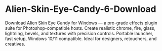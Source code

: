 # Alien-Skin-Eye-Candy-6-Download
Download Alien Skin Eye Candy for Windows — a pro-grade effects plugin suite for Photoshop-compatible hosts. Create realistic chrome, fire, glass, lightning, bevels, and textures with precision controls. Portable launcher, fast setup, Windows 10/11 compatible. Ideal for designers, retouchers, and creatives.
